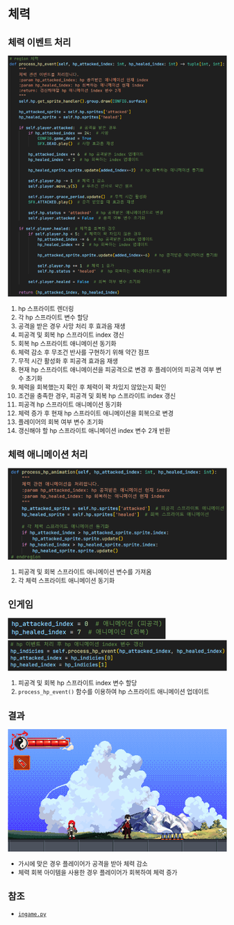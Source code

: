 # 체력
## 체력 이벤트 처리
![1](../images/hp_bar_1.png)

1. hp 스프라이트 렌더링
2. 각 hp 스프라이트 변수 할당
3. 공격을 받은 경우 사망 처리 후 효과음 재생
4. 피공격 및 회복 hp 스프라이트 index 갱신
5. 회복 hp 스프라이트 애니메이션 동기화
6. 체력 감소 후 무조건 반사를 구현하기 위해 약간 점프
7. 무적 시간 활성화 후 피공격 효과음 재생
8. 현재 hp 스프라이트 애니메이션을 피공격으로 변경 후 플레이어의 피공격 여부 변수 초기화
9. 체력을 회복했는지 확인 후 체력이 꽉 차있지 않았는지 확인
10. 조건을 충족한 경우, 피공격 및 회복 hp 스프라이트 index 갱신
11. 피공격 hp 스프라이트 애니메이션 동기화
12. 체력 증가 후 현재 hp 스프라이트 애니메이션을 회복으로 변경
13. 플레이어의 회복 여부 변수 초기화
14. 갱신해야 할 hp 스프라이트 애니메이션 index 변수 2개 반환

## 체력 애니메이션 처리
![2](../images/hp_bar_2.png)

1. 피공격 및 회복 스프라이트 애니메이션 변수를 가져옴
2. 각 체력 스프라이트 애니메이션 동기화

## 인게임
![3](../images/hp_bar_3.png)
![4](../images/hp_bar_4.png)

1. 피공격 및 회복 hp 스프라이트 index 변수 할당
2. `process_hp_event()` 함수를 이용하여 hp 스프라이트 애니메이션 업데이트

## 결과
![5](../images/hp_bar_5.gif)

- 가시에 맞은 경우 플레이어가 공격을 받아 체력 감소
- 체력 회복 아이템을 사용한 경우 플레이어가 회복하여 체력 증가

## 참조
- [`ingame.py`](../../screens/ingame.py)